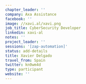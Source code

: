 ```yaml
---
chapter_leader: ''
company: Axa Assistance
facebook: ''
image: //xavi.al/xavi.png
job_title: CyberSecurity Developer
linkedin: xavi-al
notes: ''
project_leader: ''
sessions: '[zap-automation]'
status: add-details
title: Xavier Delgado
travel_from: Spain
twitter: kn0wm4d
type: participant
website: ''
---
```


<!-- put more details about participant here -->